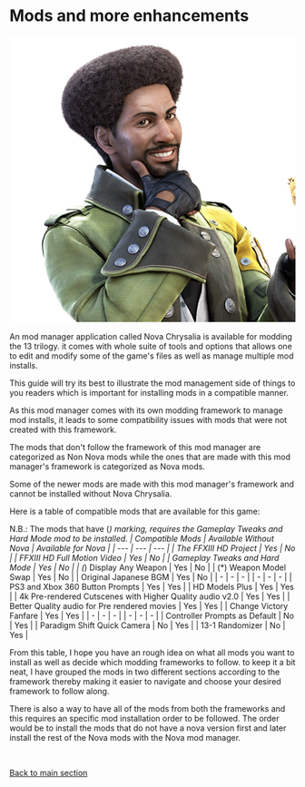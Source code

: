# Mods and more enhancements

![img](images/mods_and_more_enhancements/chr_mod_img.png)


An mod manager application called Nova Chrysalia is available for modding the 13 trilogy. it comes with whole suite of tools and options that allows one to edit 
and modify some of the game's files as well as manage multiple mod installs. 

This guide will try its best to illustrate the mod management side of things to you readers which is important for installing mods in a compatible manner.

As this mod manager comes with its own modding framework to manage mod installs, it leads to some compatibility issues with mods that were not created 
with this framework. 

The mods that don't follow the framework of this mod manager are categorized as Non Nova mods while the ones that are made with this mod manager's 
framework is categorized as Nova mods.

Some of the newer mods are made with this mod manager's framework and cannot be installed without Nova Chrysalia. 

Here is a table of compatible mods that are available for this game: 

N.B.: The mods that have (*) marking, requires the *Gameplay Tweaks and Hard Mode* mod to be installed.
| Compatible Mods | Available Without Nova | Available for Nova |
| --- | --- | --- |
| The FFXIII HD Project | Yes | No |
| FFXIII HD Full Motion Video | Yes | No |
| Gameplay Tweaks and Hard Mode | Yes | No |
| (*) Display Any Weapon | Yes | No |
| (*) Weapon Model Swap  | Yes | No |
| Original Japanese BGM | Yes | No |
| - | - | - |
| - | - | - |
| PS3 and Xbox 360 Button Prompts | Yes | Yes |
| HD Models Plus | Yes | Yes |
| 4k Pre-rendered Cutscenes with Higher Quality audio v2.0 | Yes | Yes |
| Better Quality audio for Pre rendered movies | Yes | Yes |
| Change Victory Fanfare | Yes | Yes |
| - | - | - |
| - | - | - |
| Controller Prompts as Default | No | Yes |
| Paradigm Shift Quick Camera | No | Yes |
| 13-1 Randomizer | No | Yes |

From this table, I hope you have an rough idea on what all mods you want to install as well as decide which modding frameworks to follow. to keep it a bit neat, I have grouped the mods in two different sections according to the framework thereby making it easier to navigate and choose your desired framework to follow along.

There is also a way to have all of the mods from both the frameworks and this requires an specific mod installation order to be followed. 
The order would be to install the mods that do not have a nova version first and later install the rest of the Nova mods with the Nova mod manager.

<br>

[Back to main section](https://github.com/Surihix/Fixing-enhancing-Final-Fantasy-XIII/blob/main/docs/index.md)

